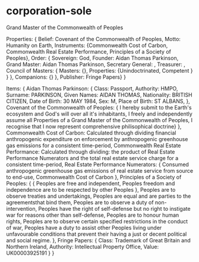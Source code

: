 # corporation-sole
Grand Master of the Commonwealth of Peoples

Properties:
  {
  Belief: Covenant of the Commonwealth of Peoples,
  Motto: Humanity on Earth,
  Instruments: 
    {Commonwealth Cost of Carbon,
    Commonwealth Real Estate Performance,
    Principles of a Society of Peoples},
  Order: 
    {
    Sovereign: God,
    Founder: Aidan Thomas Parkinson,
    Grand Master: Aidan Thomas Parkinson,
    Secretary General: ,
    Treasurer: ,
    Council of Masters: {
      Masters: {},
      Properties: 
        {Unindoctrinated,
        Competent
        }
      }
    },
    Companions: {}
  },
  Publisher: Fringe Papers}
}

Items: {
  Aidan Thomas Parkinson: {
    Class: Passport,
    Authority: HMPO,
    Surname: PARKINSON,
    Given Names: AIDAN THOMAS,
    Nationality: BRITISH CITIZEN,
    Date of Birth: 30 MAY 1984,
    Sex: M,
    Place of Birth: ST ALBANS,
  },
  Covenant of the Commonwealth of Peoples: {
    I hereby submit to the Earth's ecosystem and God's will over all it's inhabitants,
    I freely and independently assume all Properties of a Grand Master of the Commonwealth of Peoples,
    I recognise that I now represent comprehensive philisophical doctrine}
  },
  Commonwealth Cost of Carbon: Calculated through dividing financial anthropogenic expenditure on enforcement by anthropogenic greenhouse gas emissions for a consistent time-period,
  Commonwealth Real Estate Performance: Calculated through dividing: the product of Real Estate Performance Numerators and the total real estate service charge for a consistent time-period,
  Real Estate Performance Numerators: {
    Consumed anthropogenic greenhouse gas emissions of real estate service from source to end-use,
    Commonwealth Cost of Carbon
  },
  Principles of a Society of Peoples: {
    {
      Peoples are free and independent,
      Peoples freedom and independence are to be respected by other Peoples
    },
    Peoples are to observe treaties and undertakings,
    Peoples are equal and are parties to the agreementsthat bind them,
    Peoples are to observe a duty of non-intervention,
    Peoples have the right of self-defense but no right to instigate war for reasons other than self-defense,
    Peoples are to honour human rights,
    Peoples are to observe certain specified restrictions in the conduct of war,
    Peoples have a duty to assist other Peoples living under unfavourable conditions that prevent their having a just or decent political and social regime.
  },
  Fringe Papers: {
    Class: Trademark of Great Britain and Northern Ireland,
    Authority: Intellectual Property Office,
    Value: UK00003925191
  }
}
